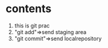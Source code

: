 # contents

1. this is git prac
2. "git add"=>send staging area
3. "git commit"=>send localrepository
